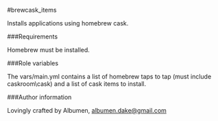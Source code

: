#brewcask_items

Installs applications using homebrew cask.

###Requirements

Homebrew must be installed.

###Role variables

The vars/main.yml contains a list of homebrew taps to tap (must include caskroom\cask) and a list of cask items to install.

###Author information

Lovingly crafted by Albumen, albumen.dake@gmail.com
